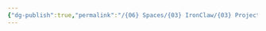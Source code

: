 ```yaml
---
{"dg-publish":true,"permalink":"/{06} Spaces/{03} IronClaw/{03} Projects/{03} Quest/","title":"{03} Quest","pinned":true}
---
```


